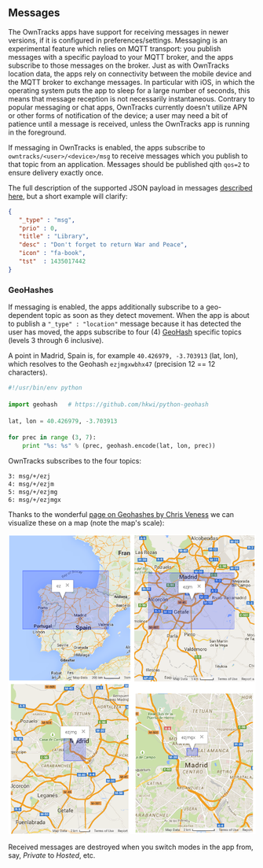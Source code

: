 ## Messages

The OwnTracks apps have support for receiving messages in newer versions, if it is configured in preferences/settings. Messaging is an experimental feature which relies on MQTT transport: you publish messages with a specific payload to your MQTT broker, and the apps subscribe to those messages on the broker. Just as with OwnTracks location data, the apps rely on connectivity between the mobile device and the MQTT broker to exchange messages. In particular with iOS, in which the operating system puts the app to sleep for a large number of seconds, this means that message reception is not necessarily instantaneous. Contrary to popular messaging or chat apps, OwnTracks currently doesn't utilize APN or other forms of notification of the device; a user may need a bit of patience until a message is received, unless the OwnTracks app is running in the foreground.

If messaging in OwnTracks is enabled, the apps subscribe to `owntracks/<user>/<device>/msg` to receive messages which you publish to that topic from an application. Messages should be published qith `qos=2` to ensure delivery exactly once.

The full description of the supported JSON payload in messages [described here](../tech/json.md), but a short example will clarify:

```json
{
   "_type" : "msg",
   "prio" : 0,
   "title" : "Library",
   "desc" : "Don't forget to return War and Peace",
   "icon" : "fa-book",
   "tst"  : 1435017442
}
```

### GeoHashes

If messaging is enabled, the apps additionally subscribe to a geo-dependent topic as soon as they detect movement. When the app is about to publish a `"_type" : "location"` message because it has detected the user has moved, the apps subscribe to four (4) [GeoHash](https://en.wikipedia.org/wiki/Geohash) specific topics (levels 3 through 6 inclusive).

A point in Madrid, Spain is, for example `40.426979, -3.703913` (lat, lon), which resolves to the Geohash `ezjmgxwbhx47` (precision 12 == 12 characters).

```python
#!/usr/bin/env python

import geohash   # https://github.com/hkwi/python-geohash

lat, lon = 40.426979, -3.703913

for prec in range (3, 7):
    print "%s: %s" % (prec, geohash.encode(lat, lon, prec))
```

OwnTracks subscribes to the four topics:

```
3: msg/+/ezj
4: msg/+/ezjm
5: msg/+/ezjmg
6: msg/+/ezjmgx
```

Thanks to the wonderful [page on Geohashes by Chris Veness](http://www.movable-type.co.uk/scripts/geohash.html) we can visualize these on a map (note the map's scale):

![lbs geohash](images/lbs-geohash.png)

Received messages are destroyed when you switch modes in the app from, say, _Private_ to _Hosted_, etc.
